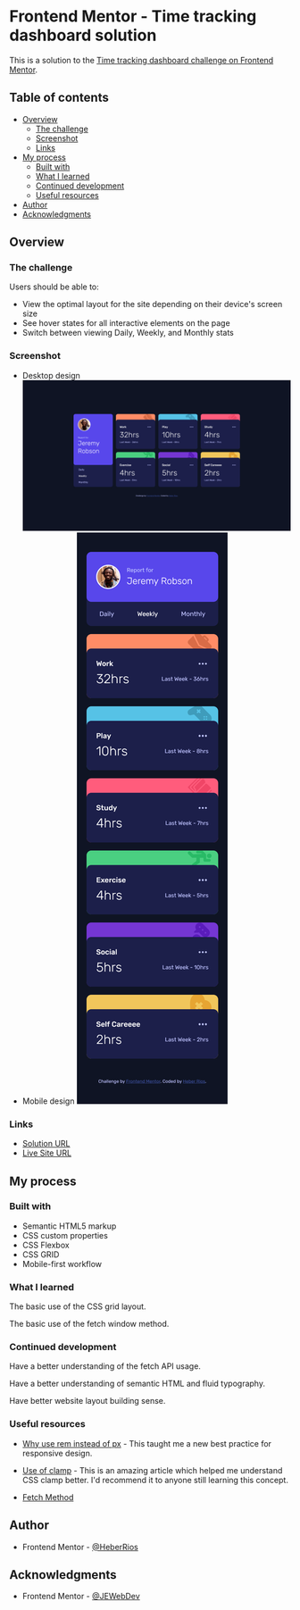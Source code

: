 # Frontend Mentor - Time tracking dashboard solution

This is a solution to the [Time tracking dashboard challenge on Frontend Mentor](https://www.frontendmentor.io/challenges/time-tracking-dashboard-UIQ7167Jw).

## Table of contents

-   [Overview](#overview)
    -   [The challenge](#the-challenge)
    -   [Screenshot](#screenshot)
    -   [Links](#links)
-   [My process](#my-process)
    -   [Built with](#built-with)
    -   [What I learned](#what-i-learned)
    -   [Continued development](#continued-development)
    -   [Useful resources](#useful-resources)
-   [Author](#author)
-   [Acknowledgments](#acknowledgments)

## Overview

### The challenge

Users should be able to:

-   View the optimal layout for the site depending on their device's screen size
-   See hover states for all interactive elements on the page
-   Switch between viewing Daily, Weekly, and Monthly stats

### Screenshot

-   Desktop design ![](./assets/images/screenshot-desktop.png)
-   Mobile design ![](./assets/images/screenshot-mobile.png)

### Links

-   [Solution URL](https://www.frontendmentor.io/solutions/time-tracking-dashboard-JAlI5l2tN6)
-   [Live Site URL](https://heberrios.github.io/time-tracking-dashboard/)

## My process

### Built with

-   Semantic HTML5 markup
-   CSS custom properties
-   CSS Flexbox
-   CSS GRID
-   Mobile-first workflow

### What I learned

The basic use of the CSS grid layout.

The basic use of the fetch window method.

### Continued development

Have a better understanding of the fetch API usage.

Have a better understanding of semantic HTML and fluid typography.

Have better website layout building sense.

### Useful resources

-   [Why use rem instead of px](https://www.youtube.com/watch?v=xCSw6bPXZks) - This taught me
    a new best practice for responsive design.

-   [Use of clamp](https://www.youtube.com/watch?v=erqRw3E-vn4&t=202s) - This is an amazing article which helped me understand
    CSS clamp better. I'd recommend it to anyone still learning this concept.

-   [Fetch Method](https://developer.mozilla.org/en-US/docs/Web/API/Window/fetch)

## Author

-   Frontend Mentor - [@HeberRios](https://www.frontendmentor.io/profile/HeberRios)

## Acknowledgments

-   Frontend Mentor - [@JEWebDev](https://www.frontendmentor.io/profile/JEWebDev)
